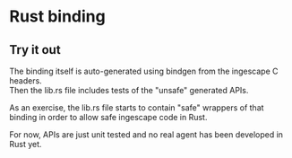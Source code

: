 # Rust binding

## Try it out
The binding itself is auto-generated using bindgen from the ingescape C headers.  
Then the lib.rs file includes tests of the "unsafe" generated APIs.

As an exercise, the lib.rs file starts to contain "safe" wrappers of that binding in order to allow safe ingescape code in Rust.

For now, APIs are just unit tested and no real agent has been developed in Rust yet.

